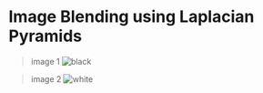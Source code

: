 Image Blending using Laplacian Pyramids
========================================

> image 1
![black](/black.jpg)

> image 2
![white](/white.jpg)


